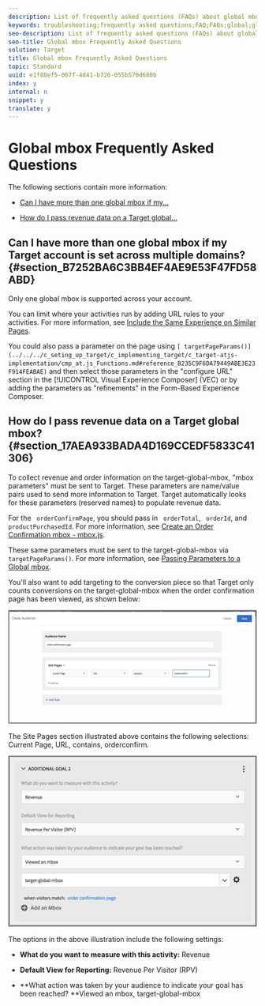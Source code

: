```yaml
---
description: List of frequently asked questions (FAQs) about global mboxes.
keywords: troubleshooting;frequently asked questions;FAQ;FAQs;global;global mbox
seo-description: List of frequently asked questions (FAQs) about global mboxes.
seo-title: Global mbox Frequently Asked Questions
solution: Target
title: Global mbox Frequently Asked Questions
topic: Standard
uuid: e1f88ef5-067f-4d41-b726-055b570d680b
index: y
internal: n
snippet: y
translate: y
---
```


# Global mbox Frequently Asked Questions

The following sections contain more information: 


* [ Can I have more than one global mbox if my...](../../../c_seting_up_target/c_implementing_target/c_understanding-global-mbox/c_global-mbox-frequently-asked-questions.md#section_B7252BA6C3BB4EF4AE9E53F47FD58ABD) 

* [ How do I pass revenue data on a Target global...](../../../c_seting_up_target/c_implementing_target/c_understanding-global-mbox/c_global-mbox-frequently-asked-questions.md#section_17AEA933BADA4D169CCEDF5833C41306) 



## Can I have more than one global mbox if my Target account is set across multiple domains? {#section_B7252BA6C3BB4EF4AE9E53F47FD58ABD}

Only one global mbox is supported across your account. 

You can limit where your activities run by adding URL rules to your activities. For more information, see [ Include the Same Experience on Similar Pages](../../../c_experiences/t_temtest.md#task_2539D51A18044F82B0D9895636546781). 

You could also pass a parameter on the page using `[ targetPageParams()](../../../c_seting_up_target/c_implementing_target/c_target-atjs-implementation/cmp_at.js_Functions.md#reference_B235C9F6DA79449ABE3E23F914FEABAE)` and then select those parameters in the "configure URL" section in the [!UICONTROL  Visual Experience Composer] (VEC) or by adding the parameters as "refinements" in the Form-Based Experience Composer. 

## How do I pass revenue data on a Target global mbox? {#section_17AEA933BADA4D169CCEDF5833C41306}

To collect revenue and order information on the target-global-mbox, "mbox parameters" must be sent to Target. These parameters are name/value pairs used to send more information to Target. Target automatically looks for these parameters (reserved names) to populate revenue data. 

For the ` orderConfirmPage`, you should pass in ` orderTotal`, ` orderId`, and ` productPurchasedId`. For more information, see [ Create an Order Confirmation mbox - mbox.js](../../../c_seting_up_target/c_implementing_target/t_mbox_download/t_orderconfirm_create.md#task_0036D5F6C062442788BB55E872816D82). 

These same parameters must be sent to the target-global-mbox via ` targetPageParams()`. For more information, see [ Passing Parameters to a Global mbox](../../../c_seting_up_target/c_implementing_target/c_understanding-global-mbox/c_pass_parameters_to_global_mbox.md#concept_33362A04146C4E3C8E7089B65F38B5E5). 

You'll also want to add targeting to the conversion piece so that Target only counts conversions on the target-global-mbox when the order confirmation page has been viewed, as shown below: 

![](assets/revenue1.png) 

The Site Pages section illustrated above contains the following selections: Current Page, URL, contains, orderconfirm. 

![](assets/revenue2.png) 

The options in the above illustration include the following settings: 


* **What do you want to measure with this activity:** Revenue 

* **Default View for Reporting:** Revenue Per Visitor (RPV) 

* **What action was taken by your audience to indicate your goal has been reached? **Viewed an mbox, target-global-mbox 


